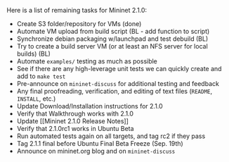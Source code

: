 Here is a list of remaining tasks for Mininet 2.1.0:

* Create S3 folder/repository for VMs (done)
* Automate VM upload from build script (BL - add function to script)
* Synchronize debian packaging w/launchpad and test debuild (BL)
* Try to create a build server VM (or at least an NFS server for local builds) (BL)
* Automate `examples/` testing as much as possible
* See if there are any high-leverage unit tests we can quickly create and add to `make test`
* Pre-announce on `mininet-discuss` for additional testing and feedback
* Any final proofreading, verification, and editing of text files (`README`, `INSTALL`, etc.)
* Update Download/Installation instructions for 2.1.0
* Verify that Walkthrough works with 2.1.0
* Update [[Mininet 2.1.0 Release Notes]]
* Verify that 2.1.0rc1 works in Ubuntu Beta
* Run automated tests again on all targets, and tag rc2 if they pass
* Tag 2.1.1 final before Ubuntu Final Beta Freeze (Sep. 19th)
* Announce on mininet.org blog and on `mininet-discuss`
